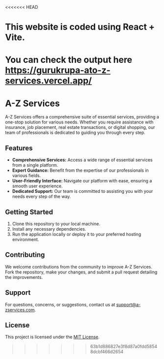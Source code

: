 <<<<<<< HEAD
# This website is coded using React + Vite.

You can check the output here
https://gurukrupa-ato-z-services.vercel.app/
=======
# A-Z Services

A-Z Services offers a comprehensive suite of essential services, providing a one-stop solution for various needs. Whether you require assistance with insurance, job placement, real estate transactions, or digital shopping, our team of professionals is dedicated to guiding you through every step.

## Features

- **Comprehensive Services:** Access a wide range of essential services from a single platform.
- **Expert Guidance:** Benefit from the expertise of our professionals in various fields.
- **User-Friendly Interface:** Navigate our platform with ease, ensuring a smooth user experience.
- **Dedicated Support:** Our team is committed to assisting you with your needs every step of the way.

## Getting Started

1. Clone this repository to your local machine.
2. Install any necessary dependencies.
3. Run the application locally or deploy it to your preferred hosting environment.

## Contributing

We welcome contributions from the community to improve A-Z Services. Fork the repository, make your changes, and submit a pull request detailing the improvements.

## Support

For questions, concerns, or suggestions, contact us at [support@a-zservices.com](mailto:support@a-zservices.com).

## License

This project is licensed under the [MIT License](LICENSE).
>>>>>>> 63b1d886827e3f8d87a0fdd58548dcbf466d2654
